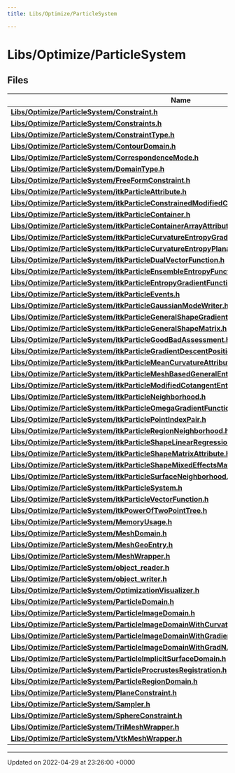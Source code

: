 ```yaml
---
title: Libs/Optimize/ParticleSystem

---
```


# Libs/Optimize/ParticleSystem



## Files

| Name           |
| -------------- |
| **[Libs/Optimize/ParticleSystem/Constraint.h](../Files/Constraint_8h.md#file-constraint.h)**  |
| **[Libs/Optimize/ParticleSystem/Constraints.h](../Files/Constraints_8h.md#file-constraints.h)**  |
| **[Libs/Optimize/ParticleSystem/ConstraintType.h](../Files/ConstraintType_8h.md#file-constrainttype.h)**  |
| **[Libs/Optimize/ParticleSystem/ContourDomain.h](../Files/ContourDomain_8h.md#file-contourdomain.h)**  |
| **[Libs/Optimize/ParticleSystem/CorrespondenceMode.h](../Files/CorrespondenceMode_8h.md#file-correspondencemode.h)**  |
| **[Libs/Optimize/ParticleSystem/DomainType.h](../Files/DomainType_8h.md#file-domaintype.h)**  |
| **[Libs/Optimize/ParticleSystem/FreeFormConstraint.h](../Files/FreeFormConstraint_8h.md#file-freeformconstraint.h)**  |
| **[Libs/Optimize/ParticleSystem/itkParticleAttribute.h](../Files/itkParticleAttribute_8h.md#file-itkparticleattribute.h)**  |
| **[Libs/Optimize/ParticleSystem/itkParticleConstrainedModifiedCotangentEntropyGradientFunction.h](../Files/itkParticleConstrainedModifiedCotangentEntropyGradientFunction_8h.md#file-itkparticleconstrainedmodifiedcotangententropygradientfunction.h)**  |
| **[Libs/Optimize/ParticleSystem/itkParticleContainer.h](../Files/itkParticleContainer_8h.md#file-itkparticlecontainer.h)**  |
| **[Libs/Optimize/ParticleSystem/itkParticleContainerArrayAttribute.h](../Files/itkParticleContainerArrayAttribute_8h.md#file-itkparticlecontainerarrayattribute.h)**  |
| **[Libs/Optimize/ParticleSystem/itkParticleCurvatureEntropyGradientFunction.h](../Files/itkParticleCurvatureEntropyGradientFunction_8h.md#file-itkparticlecurvatureentropygradientfunction.h)**  |
| **[Libs/Optimize/ParticleSystem/itkParticleCurvatureEntropyPlanarConstraint.h](../Files/itkParticleCurvatureEntropyPlanarConstraint_8h.md#file-itkparticlecurvatureentropyplanarconstraint.h)**  |
| **[Libs/Optimize/ParticleSystem/itkParticleDualVectorFunction.h](../Files/itkParticleDualVectorFunction_8h.md#file-itkparticledualvectorfunction.h)**  |
| **[Libs/Optimize/ParticleSystem/itkParticleEnsembleEntropyFunction.h](../Files/itkParticleEnsembleEntropyFunction_8h.md#file-itkparticleensembleentropyfunction.h)**  |
| **[Libs/Optimize/ParticleSystem/itkParticleEntropyGradientFunction.h](../Files/itkParticleEntropyGradientFunction_8h.md#file-itkparticleentropygradientfunction.h)**  |
| **[Libs/Optimize/ParticleSystem/itkParticleEvents.h](../Files/itkParticleEvents_8h.md#file-itkparticleevents.h)**  |
| **[Libs/Optimize/ParticleSystem/itkParticleGaussianModeWriter.h](../Files/itkParticleGaussianModeWriter_8h.md#file-itkparticlegaussianmodewriter.h)**  |
| **[Libs/Optimize/ParticleSystem/itkParticleGeneralShapeGradientMatrix.h](../Files/itkParticleGeneralShapeGradientMatrix_8h.md#file-itkparticlegeneralshapegradientmatrix.h)**  |
| **[Libs/Optimize/ParticleSystem/itkParticleGeneralShapeMatrix.h](../Files/itkParticleGeneralShapeMatrix_8h.md#file-itkparticlegeneralshapematrix.h)**  |
| **[Libs/Optimize/ParticleSystem/itkParticleGoodBadAssessment.h](../Files/itkParticleGoodBadAssessment_8h.md#file-itkparticlegoodbadassessment.h)**  |
| **[Libs/Optimize/ParticleSystem/itkParticleGradientDescentPositionOptimizer.h](../Files/itkParticleGradientDescentPositionOptimizer_8h.md#file-itkparticlegradientdescentpositionoptimizer.h)**  |
| **[Libs/Optimize/ParticleSystem/itkParticleMeanCurvatureAttribute.h](../Files/itkParticleMeanCurvatureAttribute_8h.md#file-itkparticlemeancurvatureattribute.h)**  |
| **[Libs/Optimize/ParticleSystem/itkParticleMeshBasedGeneralEntropyGradientFunction.h](../Files/itkParticleMeshBasedGeneralEntropyGradientFunction_8h.md#file-itkparticlemeshbasedgeneralentropygradientfunction.h)**  |
| **[Libs/Optimize/ParticleSystem/itkParticleModifiedCotangentEntropyGradientFunction.h](../Files/itkParticleModifiedCotangentEntropyGradientFunction_8h.md#file-itkparticlemodifiedcotangententropygradientfunction.h)**  |
| **[Libs/Optimize/ParticleSystem/itkParticleNeighborhood.h](../Files/itkParticleNeighborhood_8h.md#file-itkparticleneighborhood.h)**  |
| **[Libs/Optimize/ParticleSystem/itkParticleOmegaGradientFunction.h](../Files/itkParticleOmegaGradientFunction_8h.md#file-itkparticleomegagradientfunction.h)**  |
| **[Libs/Optimize/ParticleSystem/itkParticlePointIndexPair.h](../Files/itkParticlePointIndexPair_8h.md#file-itkparticlepointindexpair.h)**  |
| **[Libs/Optimize/ParticleSystem/itkParticleRegionNeighborhood.h](../Files/itkParticleRegionNeighborhood_8h.md#file-itkparticleregionneighborhood.h)**  |
| **[Libs/Optimize/ParticleSystem/itkParticleShapeLinearRegressionMatrixAttribute.h](../Files/itkParticleShapeLinearRegressionMatrixAttribute_8h.md#file-itkparticleshapelinearregressionmatrixattribute.h)**  |
| **[Libs/Optimize/ParticleSystem/itkParticleShapeMatrixAttribute.h](../Files/itkParticleShapeMatrixAttribute_8h.md#file-itkparticleshapematrixattribute.h)**  |
| **[Libs/Optimize/ParticleSystem/itkParticleShapeMixedEffectsMatrixAttribute.h](../Files/itkParticleShapeMixedEffectsMatrixAttribute_8h.md#file-itkparticleshapemixedeffectsmatrixattribute.h)**  |
| **[Libs/Optimize/ParticleSystem/itkParticleSurfaceNeighborhood.h](../Files/itkParticleSurfaceNeighborhood_8h.md#file-itkparticlesurfaceneighborhood.h)**  |
| **[Libs/Optimize/ParticleSystem/itkParticleSystem.h](../Files/itkParticleSystem_8h.md#file-itkparticlesystem.h)**  |
| **[Libs/Optimize/ParticleSystem/itkParticleVectorFunction.h](../Files/itkParticleVectorFunction_8h.md#file-itkparticlevectorfunction.h)**  |
| **[Libs/Optimize/ParticleSystem/itkPowerOfTwoPointTree.h](../Files/itkPowerOfTwoPointTree_8h.md#file-itkpoweroftwopointtree.h)**  |
| **[Libs/Optimize/ParticleSystem/MemoryUsage.h](../Files/MemoryUsage_8h.md#file-memoryusage.h)**  |
| **[Libs/Optimize/ParticleSystem/MeshDomain.h](../Files/MeshDomain_8h.md#file-meshdomain.h)**  |
| **[Libs/Optimize/ParticleSystem/MeshGeoEntry.h](../Files/MeshGeoEntry_8h.md#file-meshgeoentry.h)**  |
| **[Libs/Optimize/ParticleSystem/MeshWrapper.h](../Files/MeshWrapper_8h.md#file-meshwrapper.h)**  |
| **[Libs/Optimize/ParticleSystem/object_reader.h](../Files/object__reader_8h.md#file-object-reader.h)**  |
| **[Libs/Optimize/ParticleSystem/object_writer.h](../Files/object__writer_8h.md#file-object-writer.h)**  |
| **[Libs/Optimize/ParticleSystem/OptimizationVisualizer.h](../Files/OptimizationVisualizer_8h.md#file-optimizationvisualizer.h)**  |
| **[Libs/Optimize/ParticleSystem/ParticleDomain.h](../Files/ParticleDomain_8h.md#file-particledomain.h)**  |
| **[Libs/Optimize/ParticleSystem/ParticleImageDomain.h](../Files/ParticleImageDomain_8h.md#file-particleimagedomain.h)**  |
| **[Libs/Optimize/ParticleSystem/ParticleImageDomainWithCurvature.h](../Files/ParticleImageDomainWithCurvature_8h.md#file-particleimagedomainwithcurvature.h)**  |
| **[Libs/Optimize/ParticleSystem/ParticleImageDomainWithGradients.h](../Files/ParticleImageDomainWithGradients_8h.md#file-particleimagedomainwithgradients.h)**  |
| **[Libs/Optimize/ParticleSystem/ParticleImageDomainWithGradN.h](../Files/ParticleImageDomainWithGradN_8h.md#file-particleimagedomainwithgradn.h)**  |
| **[Libs/Optimize/ParticleSystem/ParticleImplicitSurfaceDomain.h](../Files/ParticleImplicitSurfaceDomain_8h.md#file-particleimplicitsurfacedomain.h)**  |
| **[Libs/Optimize/ParticleSystem/ParticleProcrustesRegistration.h](../Files/ParticleProcrustesRegistration_8h.md#file-particleprocrustesregistration.h)**  |
| **[Libs/Optimize/ParticleSystem/ParticleRegionDomain.h](../Files/ParticleRegionDomain_8h.md#file-particleregiondomain.h)**  |
| **[Libs/Optimize/ParticleSystem/PlaneConstraint.h](../Files/PlaneConstraint_8h.md#file-planeconstraint.h)**  |
| **[Libs/Optimize/ParticleSystem/Sampler.h](../Files/Sampler_8h.md#file-sampler.h)**  |
| **[Libs/Optimize/ParticleSystem/SphereConstraint.h](../Files/SphereConstraint_8h.md#file-sphereconstraint.h)**  |
| **[Libs/Optimize/ParticleSystem/TriMeshWrapper.h](../Files/TriMeshWrapper_8h.md#file-trimeshwrapper.h)**  |
| **[Libs/Optimize/ParticleSystem/VtkMeshWrapper.h](../Files/VtkMeshWrapper_8h.md#file-vtkmeshwrapper.h)**  |






-------------------------------

Updated on 2022-04-29 at 23:26:00 +0000
